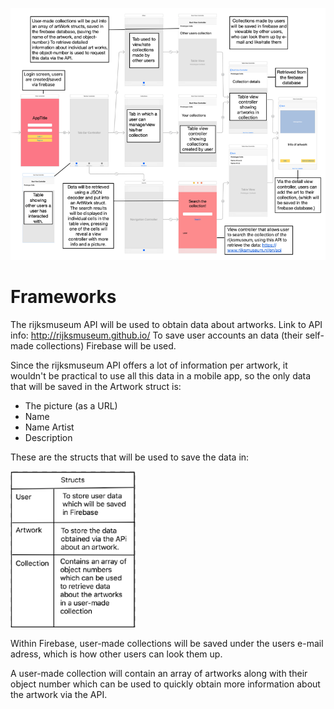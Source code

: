 ![](doc/DesignDoc.png)

# Frameworks

The rijksmuseum API will be used to obtain data about artworks. Link to API info: http://rijksmuseum.github.io/
To save user accounts an data (their self-made collections) Firebase will be used.

Since the rijksmuseum API offers a lot of information per artwork, it wouldn't be practical to use all this data in a mobile app, so the only data that will be saved in the Artwork struct is:
- The picture (as a URL)
- Name
- Name Artist
- Description

These are the structs that will be used to save the data in:

<img src="doc/Structs.png" width="200" height="250">

Within Firebase, user-made collections will be saved under the users e-mail adress, which is how other users can look them up.

A user-made collection will contain an array of artworks along with their object number which can be used to quickly obtain more information about the artwork via the API. 

